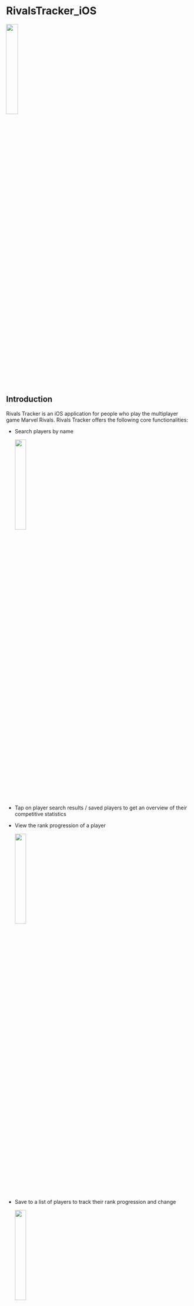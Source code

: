 # RivalsTracker_iOS
<img src="https://github.com/user-attachments/assets/9b9d6aa6-6cb0-4a87-9370-984a074e97ff" width="25%">

## Introduction
Rivals Tracker is an iOS application for people who play the multiplayer game Marvel Rivals. Rivals Tracker offers the following core functionalities:

- Search players by name  

  <img src="https://github.com/user-attachments/assets/1829e38a-3b52-422f-8f93-22b956182f33" width="25%">

- Tap on player search results / saved players to get an overview of their competitive statistics  
- View the rank progression of a player  

  <img src="https://github.com/user-attachments/assets/970f2104-4cdf-4276-a5dc-56999b368e46" width="25%">

- Save to a list of players to track their rank progression and change  

  <img src="https://github.com/user-attachments/assets/4aaa2028-fa7f-4b85-b6cf-c320cede440f" width="25%">

- Filter competitive matches by hero, role, map, game mode, or mvp  

  <img src="https://github.com/user-attachments/assets/192d5777-a56f-4a91-9a4c-cd7cfe3a328c" width="25%">

- Swipe right on two saved players to compare stats between two players  

  <img src="https://github.com/user-attachments/assets/e759b4f4-b2f6-47d3-94e5-005fd5610e4e" width="25%">

- Snap a photo of a team during the competitive loading screen to quickly fetch a list of profiles before loading into a match  

  <img src="https://github.com/user-attachments/assets/74da6030-5aa6-44af-a0c9-ae6336060a6b" width="25%">  
  
  <img src="https://github.com/user-attachments/assets/c32203b2-6b49-4dc3-b738-3c2f3d5ac151" width="25%">

## Getting Started
Install via the App Store:  
https://apps.apple.com/us/app/rivals-tracker/id6744082824

Once the installation is complete, you should be able to open Rivals Tracker by tapping on the app icon.

## App Support  
https://github.com/migsmush/RivalsTrackerSupport/blob/main/README.md

## Terms of Use  
https://www.apple.com/legal/internet-services/itunes/dev/stdeula/

## Privacy Policy  
https://github.com/migsmush/RivalsTrackerPrivacyPolicy/blob/main/README.md
